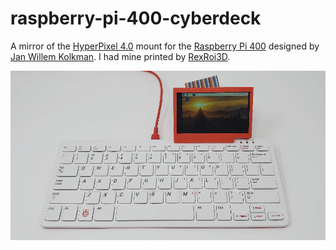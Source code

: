 # raspberry-pi-400-cyberdeck
A mirror of the [HyperPixel 4.0](https://shop.pimoroni.com/products/hyperpixel-4?variant=12569485443155) mount for the [Raspberry Pi 400](https://www.raspberrypi.com/products/raspberry-pi-400/) designed by [Jan Willem Kolkman](https://www.thingiverse.com/thing:4679860). I had mine printed by [RexRoi3D](https://www.etsy.com/shop/RexRoi3D).

![Screenshot](/pi-400-cyberdeck.png)

